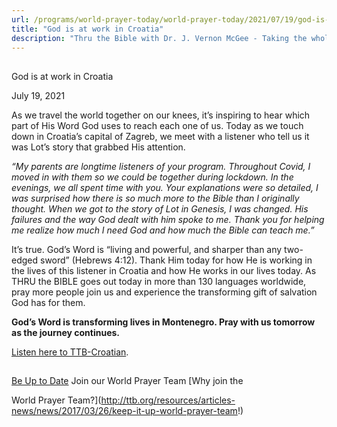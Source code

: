 ```yaml
---
url: /programs/world-prayer-today/world-prayer-today/2021/07/19/god-is-at-work-in-croatia
title: "God is at work in Croatia"
description: "Thru the Bible with Dr. J. Vernon McGee - Taking the whole Word to the whole world"
---
```







## 
 God is at work in Croatia


July 19, 2021




As we travel the world together on our knees, it’s inspiring to hear which part of His Word God uses to reach each one of us. Today as we touch down in Croatia’s capital of Zagreb, we meet with a listener who tell us it was Lot’s story that grabbed His attention.

*“My parents are longtime listeners of your program. Throughout Covid, I moved in with them so we could be together during lockdown. In the evenings, we all spent time with you. Your explanations were so detailed, I was surprised how there is so much more to the Bible than I originally thought. When we got to the story of Lot in Genesis, I was changed. His failures and the way God dealt with him spoke to me. Thank you for helping me realize how much I need God and how much the Bible can teach me.”*

It’s true. God’s Word is “living and powerful, and sharper than any two-edged sword” (Hebrews 4:12). Thank Him today for how He is working in the lives of this listener in Croatia and how He works in our lives today. As THRU the BIBLE goes out today in more than 130 languages worldwide, pray more people join us and experience the transforming gift of salvation God has for them.

**God’s Word is transforming lives in Montenegro. Pray with us tomorrow as the journey continues.**

[Listen here to TTB-Croatian](https://ttb.twr.org/home/day,1156/language,HRV).







## 




[Be Up to Date](http://feeds.feedburner.com/WorldPrayerToday "World Prayer Today RSS Feed")
Join our World Prayer Team
[Why join the  

World Prayer Team?](http://ttb.org/resources/articles-news/news/2017/03/26/keep-it-up-world-prayer-team!)





